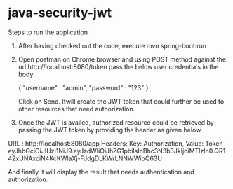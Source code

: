 # java-security-jwt

Steps to run the application

1. After having checked out the code, execute mvn spring-boot:run
2. Open postman on Chrome browser and using POST method against the url http://localhost:8080/token pass the below user credentials in the body.

   {
	  "username" : "admin",
	  "password" : "123"
   }
   
   Click on Send. Itwill create the JWT token that could further be used to other resources that need authorization.
 
3. Once the JWT is availed, authorized resource could be retrieved by passing the JWT token by providing the header as given below.

  URL : http://localhost:8080/app
  Headers:
          Key: Authorization, Value: Token eyJhbGciOiJIUzI1NiJ9.eyJzdWIiOiJhZG1pbiIsInBhc3N3b3JkIjoiMTIzIn0.QR142xUNAxciN4KcKWlaXj-FJdgDLKWrLNNWWibQ63U
          
   And finally it will display the result that needs authentication and authorization.       
